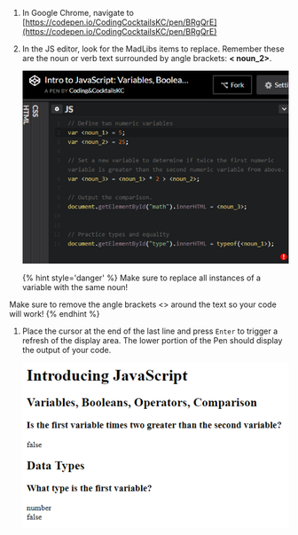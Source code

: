 1. In Google Chrome, navigate to [https://codepen.io/CodingCocktailsKC/pen/BRgQrE](https://codepen.io/CodingCocktailsKC/pen/BRgQrE) 

1. In the JS editor, look for the MadLibs items to replace. Remember these are the noun or verb text surrounded by angle brackets: **< noun_2>**.

    ![](images/replace.png)

    {% hint style='danger' %}
Make sure to replace all instances of a variable with the same noun!

Make sure to remove the angle brackets <> around the text so your code will work!
    {% endhint %}

1. Place the cursor at the end of the last line and press `Enter` to trigger a refresh of the display area. The lower portion of the Pen should display the output of your code.

    ![](images/codepen-output.png)
